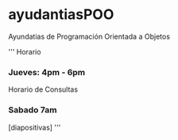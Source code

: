 # ayudantiasPOO
Ayundatias de Programación Orientada a Objetos 

'''
Horario 
### Jueves: 4pm - 6pm

Horario de Consultas
### Sabado 7am


[diapositivas]
''' 
